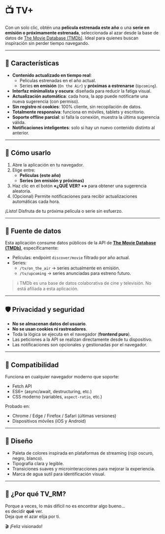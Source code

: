 # 📺 TV+

Con un solo clic, obtén una **película estrenada este año** o una **serie en emisión o próximamente estrenada**, seleccionada al azar desde la base de datos de [The Movie Database (TMDb)](https://www.themoviedb.org/). Ideal para quienes buscan inspiración sin perder tiempo navegando.

---

## 🌟 Características

- **Contenido actualizado en tiempo real**:
  - Películas estrenadas en el año actual.
  - Series **en emisión** (`On the Air`) y **próximas a estrenarse** (`Upcoming`).
- **Interfaz minimalista y oscura**: diseñada para reducir la fatiga visual.
- **Actualización automática**: cada hora, la app puede notificarte una nueva sugerencia (con permiso).
- **Sin registro ni cookies**: 100% cliente, sin recopilación de datos.
- **Totalmente responsiva**: funciona en móviles, tablets y escritorio.
- **Soporte offline parcial**: si falla la conexión, muestra la última sugerencia válida.
- **Notificaciones inteligentes**: solo si hay un nuevo contenido distinto al anterior.

---

## 🚀 Cómo usarlo

1. Abre la aplicación en tu navegador.
2. Elige entre:
   - **Películas (este año)**
   - **Series (en emisión y próximas)**
3. Haz clic en el botón **«¿QUÉ VER? +»** para obtener una sugerencia aleatoria.
4. (Opcional) Permite notificaciones para recibir actualizaciones automáticas cada hora.

¡Listo! Disfruta de tu próxima película o serie sin esfuerzo.

---

## 📡 Fuente de datos

Esta aplicación consume datos públicos de la API de **[The Movie Database (TMDb)](https://www.themoviedb.org/documentation/api)**, específicamente:

- Películas: endpoint `discover/movie` filtrado por año actual.
- Series:
  - `/tv/on_the_air` → series actualmente en emisión.
  - `/tv/upcoming` → series anunciadas para estreno futuro.

> ℹ️ TMDb es una base de datos colaborativa de cine y televisión. No está afiliada a esta aplicación.

---

## 🛡️ Privacidad y seguridad

- **No se almacenan datos del usuario**.
- **No se usan cookies ni rastreadores**.
- Toda la lógica se ejecuta en el navegador (**frontend puro**).
- Las peticiones a la API se realizan directamente desde tu dispositivo.
- Las notificaciones son opcionales y gestionadas por el navegador.

---

## 📱 Compatibilidad

Funciona en cualquier navegador moderno que soporte:
- Fetch API
- ES6+ (async/await, destructuring, etc.)
- CSS moderno (variables, `aspect-ratio`, etc.)

Probado en:
- Chrome / Edge / Firefox / Safari (últimas versiones)
- Dispositivos móviles (iOS y Android)

---

## 🎨 Diseño

- Paleta de colores inspirada en plataformas de streaming (rojo oscuro, negro, blanco).
- Tipografía clara y legible.
- Transiciones suaves y microinteracciones para mejorar la experiencia.
- Marca de agua sutil para identificación visual.

---

## 🙌 ¿Por qué TV_RM?

Porque a veces, lo más difícil no es encontrar algo bueno…  
es decidir **qué** ver.  
Deja que el azar elija por ti.

🎬 ¡Feliz visionado!
